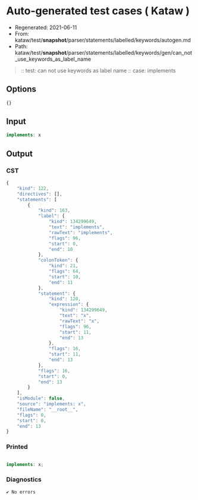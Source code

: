 # Auto-generated test cases ( Kataw )
- Regenerated: 2021-06-11
- From: kataw/test/__snapshot__/parser/statements/labelled/keywords/autogen.md
- Path: kataw/test/__snapshot__/parser/statements/labelled/keywords/gen/can_not_use_keywords_as_label_name
> :: test: can not use keywords as label name
> :: case: implements
## Options

`````js
{}
`````
## Input

`````js
implements: x
`````
## Output

### CST

```javascript
{
    "kind": 122,
    "directives": [],
    "statements": [
        {
            "kind": 163,
            "label": {
                "kind": 134299649,
                "text": "implements",
                "rawText": "implements",
                "flags": 96,
                "start": 0,
                "end": 10
            },
            "colonToken": {
                "kind": 21,
                "flags": 64,
                "start": 10,
                "end": 11
            },
            "statement": {
                "kind": 120,
                "expression": {
                    "kind": 134299649,
                    "text": "x",
                    "rawText": "x",
                    "flags": 96,
                    "start": 11,
                    "end": 13
                },
                "flags": 16,
                "start": 11,
                "end": 13
            },
            "flags": 16,
            "start": 0,
            "end": 13
        }
    ],
    "isModule": false,
    "source": "implements: x",
    "fileName": "__root__",
    "flags": 0,
    "start": 0,
    "end": 13
}
```

### Printed

```javascript

implements: x;
```

### Diagnostics

```javascript
✔ No errors
```

